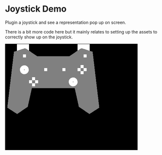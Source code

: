 # Joystick Demo

Plugin a joystick and see a representation pop up on screen. 

There is a bit more code here but it mainly relates to setting up the assets to correctly show up on the joystick.

![text](./example.gif)